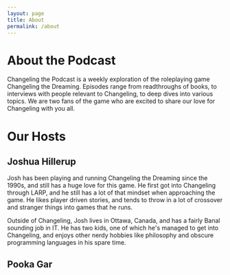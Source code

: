 ```yaml
---
layout: page
title: About
permalink: /about
---
```


# About the Podcast

Changeling the Podcast is a weekly exploration of the roleplaying game Changeling the Dreaming. Episodes range from readthroughs of books, to interviews with people relevant to Changeling, to deep dives into various topics. We are two fans of the game who are excited to share our love for Changeling with you all.

# Our Hosts

## Joshua Hillerup

Josh has been playing and running Changeling the Dreaming since the 1990s, and still has a huge love for this game. He first got into Changeling through LARP, and he still has a lot of that mindset when approaching the game. He likes player driven stories, and tends to throw in a lot of crossover and stranger things into games that he runs.

Outside of Changeling, Josh lives in Ottawa, Canada, and has a fairly Banal sounding job in IT. He has two kids, one of which he's managed to get into Changeling, and enjoys other nerdy hobbies like philosophy and obscure programming languages in his spare time.

## Pooka Gar
